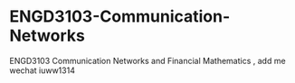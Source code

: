 # ENGD3103-Communication-Networks
ENGD3103 Communication Networks and Financial Mathematics , add me wechat iuww1314
